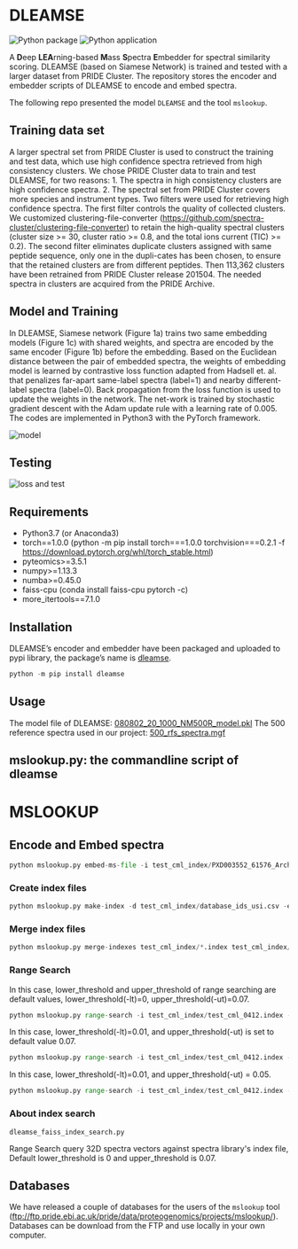 # DLEAMSE

![Python package](https://github.com/bigbio/DLEAMSE/workflows/Python%20package/badge.svg?branch=master)
![Python application](https://github.com/bigbio/DLEAMSE/workflows/Python%20application/badge.svg?branch=master)

A **D**eep **LEA**rning-based **M**ass **S**pectra **E**mbedder for spectral similarity scoring. DLEAMSE (based on Siamese Network) is trained and tested with a larger dataset from PRIDE Cluster. The repository stores the encoder and embedder scripts of DLEAMSE to encode and embed spectra.

The following repo presented the model `DLEAMSE` and the tool `mslookup`.

## Training data set

A larger spectral set from PRIDE Cluster is used to construct the training and test data, which use high confidence spectra retrieved from high consistency clusters. We chose PRIDE Cluster data to train and test DLEAMSE, for two reasons: 1. The spectra in high consistency clusters are high confidence spectra. 2. The spectral set from PRIDE Cluster covers more species and instrument types. Two filters were used for retrieving high confidence spectra. The first filter controls the quality of collected clusters. We customized clustering-file-converter (https://github.com/spectra-cluster/clustering-file-converter) to retain the high-quality spectral clusters (cluster size >= 30, cluster ratio >= 0.8, and the total ions current (TIC) >= 0.2). The second filter eliminates duplicate clusters assigned with same peptide sequence, only one in the dupli-cates has been chosen, to ensure that the retained clusters are from different peptides. Then 113,362 clusters have been retrained from PRIDE Cluster release 201504. The needed spectra in clusters are acquired from the PRIDE Archive.

## Model and Training

In DLEAMSE, Siamese network (Figure 1a) trains two same embedding models (Figure 1c) with shared weights, and spectra are encoded by the same encoder (Figure 1b) before the embedding. Based on the Euclidean distance between the pair of embedded spectra, the weights of embedding model is learned by contrastive loss function adapted from Hadsell et. al. that penalizes far-apart same-label spectra (label=1) and nearby different-label spectra (label=0). Back propagation from the loss function is used to update the weights in the network. The net-work is trained by stochastic gradient descent with the Adam update rule with a learning rate of 0.005. The codes are implemented in Python3 with the PyTorch framework.


![model](https://github.com/bigbio/DLEAMSE/raw/master/dleamse/dleamse_model_references/model.png)


## Testing
![loss and test](https://github.com/bigbio/DLEAMSE/raw/master/dleamse/dleamse_model_references/loss_and_test.png)

## Requirements

- Python3.7 (or Anaconda3)
- torch==1.0.0 (python -m pip install torch===1.0.0 torchvision===0.2.1 -f https://download.pytorch.org/whl/torch_stable.html)
- pyteomics>=3.5.1
- numpy>=1.13.3
- numba>=0.45.0
- faiss-cpu (conda install faiss-cpu pytorch -c)
- more_itertools==7.1.0


## Installation

DLEAMSE’s encoder and embedder have been packaged and uploaded to pypi library, the package’s name is [dleamse](https://pypi.org/project/dleamse/).

```python
python -m pip install dleamse
```

## Usage

The model file of DLEAMSE: [080802_20_1000_NM500R_model.pkl](https://github.com/bigbio/DLEAMSE/tree/master/src/DLEAMSE/siamese_modle_reference)
The 500 reference spectra used in our project: [500_rfs_spectra.mgf](https://github.com/bigbio/DLEAMSE/tree/master/src/DLEAMSE/siamese_modle_reference)
## mslookup.py: the commandline script of dleamse<br>

# MSLOOKUP

## Encode and Embed spectra

```python
python mslookup.py embed-ms-file -i test_cml_index/PXD003552_61576_ArchiveSpectrum.json
```

### Create index files

```python
python mslookup.py make-index -d test_cml_index/database_ids_usi.csv -e test_cml_index/ -o test_cml_index/test_cml_0412.index
```

### Merge index files

```python
python mslookup.py merge-indexes test_cml_index/*.index test_cml_index/test_cml_merge_0412.index
```

### Range Search

In this case, lower_threshold and upper_threshold of range searching are default values, lower_threshold(-lt)=0, upper_threshold(-ut)=0.07.

```python
python mslookup.py range-search -i test_cml_index/test_cml_0412.index -u test_cml_index/test_cml_0412_ids_usi.csv -e test_cml_index/*_embedded.txt -o test_cml_index/test_cml_rangesearch_rlt.json
```

In this case, lower_threshold(-lt)=0.01, and upper_threshold(-ut) is set to default value 0.07.

```python
python mslookup.py range-search -i test_cml_index/test_cml_0412.index -u test_cml_index/test_cml_0412_ids_usi.csv -e test_cml_index/*_embedded.txt -lt 0.01 -o test_cml_index/test_cml_rangesearch_rlt.json
```

In this case, lower_threshold(-lt)=0.01, and upper_threshold(-ut) = 0.05.

```python
python mslookup.py range-search -i test_cml_index/test_cml_0412.index -u test_cml_index/test_cml_0412_ids_usi.csv -e test_cml_index/*_embedded.txt -lt 0.01 -ut 0.05 -o test_cml_index/test_cml_rangesearch_rlt.json
```

### About index search
```
dleamse_faiss_index_search.py
```
Range Search query 32D spectra vectors against spectra library's index file, Default lower_threshold is 0 and upper_threshold is 0.07.<br>

## Databases

We have released a couple of databases for the users of the `mslookup` tool (ftp://ftp.pride.ebi.ac.uk/pride/data/proteogenomics/projects/mslookup/). Databases can be download from the FTP and use locally in your own computer.

